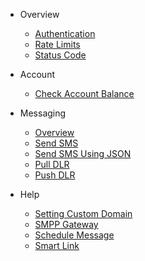 - Overview
  - [Authentication](/docs/{{version}})
  - [Rate Limits](/docs/{{version}}#rate-limits)
  - [Status Code](/docs/{{version}}#http-status-codes)

- Account
  - [Check Account Balance](/docs/{{version}}/balance)

- Messaging
  - [Overview](/docs/{{version}}/sms-overview)
  - [Send SMS](/docs/{{version}}/send-sms)
  - [Send SMS Using JSON](/docs/{{version}}/send-sms-json)
  - [Pull DLR](/docs/{{version}}/sms-pull-dlr)
  - [Push DLR](/docs/{{version}}/sms-push-dlr)
    
- Help
  - [Setting Custom Domain](/docs/{{version}}/branding)
  - [SMPP Gateway](/docs/{{version}}/smpp-gateway)
  - [Schedule Message](/docs/{{version}}/schedule)
  - [Smart Link](/docs/{{version}}/smart-link)